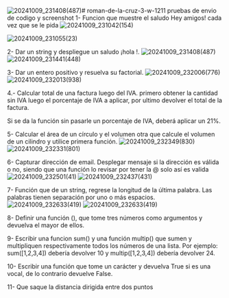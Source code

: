 ![20241009_231408(487)](https://github.com/user-attachments/assets/55a59aee-0605-4e8e-917e-8a85bfd61c28)# roman-de-la-cruz-3-w-1211
pruebas de envio de codigo y screenshot
1- Funcion que muestre el saludo Hey amigos! cada vez que se le pida
![20241009_231042(154)](https://github.com/user-attachments/assets/4772d070-a465-4dc5-807f-38e5cc27cb3b)

![20241009_231055(23)](https://github.com/user-attachments/assets/6d557aeb-55ca-4f42-baee-6c3a9f1134cb)


2- Dar un string <nombre> y despliegue un saludo ¡hola <nombre>!.
![20241009_231408(487)](https://github.com/user-attachments/assets/629dbb4b-3b86-4614-8390-547e65823ed5)
![20241009_231441(448)](https://github.com/user-attachments/assets/9d4311b6-39ed-4990-a551-6f56f930f49c)


3- Dar un entero positivo y resuelva su factorial.
![20241009_232006(776)](https://github.com/user-attachments/assets/99bd3307-b03f-4180-8cd2-c6ff4a1b4998)
![20241009_232013(938)](https://github.com/user-attachments/assets/59fbdf65-3c0a-4666-b916-2a602318653e)


4.- Calcular total de una factura luego del IVA. 
primero obtener la cantidad sin IVA 
luego el porcentaje de IVA a aplicar, 
por ultimo devolver el total de la factura. 

Si se da la función sin pasarle un porcentaje de IVA, deberá aplicar un 21%.

5- Calcular el área de un círculo  y el volumen 
otra que calcule el volumen de un cilindro y utilice  primera función.
![20241009_232349(830)](https://github.com/user-attachments/assets/9dad5831-96c6-41a2-b866-1cbcef7debc6)
![20241009_232331(801)](https://github.com/user-attachments/assets/7ef977a7-f751-4720-97be-e2e99cf5049c)


6- Capturar dirección de email. Desplegar mensaje si la dirección es válida o no, siendo que una función lo revisar por tener la @ solo así es valida
![20241009_232501(41)](https://github.com/user-attachments/assets/fec51b3a-33b4-4812-a39a-0e606ceea355)
![20241009_232437(431)](https://github.com/user-attachments/assets/846bdcdb-0bdd-4bf4-8525-73702e567b01)


7- Función que de un string, regrese la longitud de la última palabra. Las palabras tienen separación por uno o más espacios.
![20241009_232633(419)](https://github.com/user-attachments/assets/8d225682-8be0-4c67-b20f-ddec54d3ca69)
![20241009_232633(419)](https://github.com/user-attachments/assets/edb09a57-7817-4c62-a846-c42496c8fbf3)


8- Definir una función (), que tome tres números como argumentos y devuelva el
mayor de ellos.

9- Escribir una funcion sum() y una función multip() que sumen y multipliquen respectivamente
todos los números de una lista. Por ejemplo: sum([1,2,3,4]) debería devolver 10 y multip([1,2,3,4])
debería devolver 24.

10- Escribir una función que tome un carácter y devuelva True si es una vocal, de lo contrario
devuelve False.

11-  Que saque la distancia dirigida entre dos puntos
